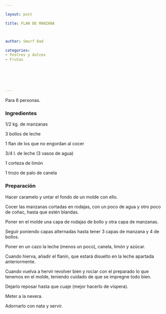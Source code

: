 ```yaml
---

layout: post

title: FLAN DE MANZANA



author: Smurf Dad

categories:
- Postres y dulces
- Frutas






---
```


Para 6 personas.

<h3>Ingredientes</h3>

1/2 kg. de manzanas

3 bollos de leche

1 flan de los que no engordan al cocer

3/4 l. de leche (3 vasos de agua)

1 corteza de limón

1 trozo de palo de canela

<h3>Preparación</h3>

Hacer caramelo y untar el fondo de un molde con ello.

Cocer las manzanas cortadas en rodajas, con un poco de agua y otro poco de coñac, hasta que estén blandas.

Poner en el molde una capa de rodajas de bollo y otra capa de manzanas.

Seguir poniendo capas alternadas hasta tener 3 capas de manzana y 4 de bollos.

Poner en un cazo la leche (menos un poco), canela, limón y azúcar.

Cuando hierva, añadir el flanín, que estará disuelto en la leche apartada anteriormente.

Cuando vuelva a hervir revolver bien y rociar con el preparado lo que tenemos en el molde, teniendo cuidado de que se impregne todo bien.

Dejarlo reposar hasta que cuaje (mejor hacerlo de víspera).

Meter a la nevera.

Adornarlo con nata y servir.

